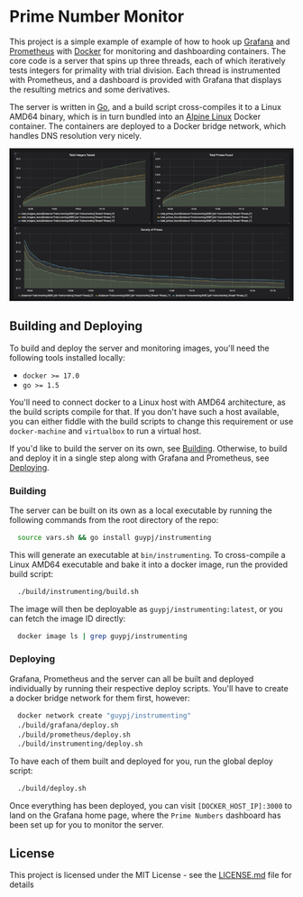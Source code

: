 # Prime Number Monitor
This project is a simple example of example of how to hook up [Grafana](https://grafana.com/) and [Prometheus](https://prometheus.io/) with [Docker](https://www.docker.com/) for monitoring and dashboarding containers. The core code is a server that spins up three threads, each of which iteratively tests integers for primality with trial division. Each thread is instrumented with Prometheus, and a dashboard is provided with Grafana that displays the resulting metrics and some derivatives.

The server is written in [Go](https://golang.org/), and a build script cross-compiles it to a Linux AMD64 binary, which is in turn bundled into an [Alpine Linux](https://alpinelinux.org/) Docker container. The containers are deployed to a Docker bridge network, which handles DNS resolution very nicely.

![Grafana Dashboard](screenshot.jpg)

## Building and Deploying
To build and deploy the server and monitoring images, you'll need the following tools installed locally:

 * `docker >= 17.0`
 * `go >= 1.5`

You'll need to connect docker to a Linux host with AMD64 architecture, as the build scripts compile for that. If you don't have such a host available, you can either fiddle with the build scripts to change this requirement or use `docker-machine` and `virtualbox` to run a virtual host.

If you'd like to build the server on its own, see [Building](#building). Otherwise, to build and deploy it in a single step along with Grafana and Prometheus, see [Deploying](#deploying).

### Building
The server can be built on its own as a local executable by running the following commands from the root directory of the repo:

```bash
  source vars.sh && go install guypj/instrumenting
```

This will generate an executable at `bin/instrumenting`. To cross-compile a Linux AMD64 executable and bake it into a docker image, run the provided build script:

```bash
  ./build/instrumenting/build.sh
```

The image will then be deployable as `guypj/instrumenting:latest`, or you can fetch the image ID directly:

```bash
  docker image ls | grep guypj/instrumenting
```

### Deploying
Grafana, Prometheus and the server can all be built and deployed individually by running their respective deploy scripts. You'll have to create a docker bridge network for them first, however:

```bash
  docker network create "guypj/instrumenting"
  ./build/grafana/deploy.sh
  ./build/prometheus/deploy.sh
  ./build/instrumenting/deploy.sh
```

To have each of them built and deployed for you, run the global deploy script:

```bash
  ./build/deploy.sh
```

Once everything has been deployed, you can visit `[DOCKER_HOST_IP]:3000` to land on the Grafana home page, where the `Prime Numbers` dashboard has been set up for you to monitor the server.

## License
This project is licensed under the MIT License - see the [LICENSE.md](LICENSE.md) file for details

